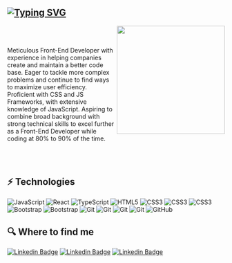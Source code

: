 ## [![Typing SVG](https://readme-typing-svg.herokuapp.com?font=Fira+Code&size=24&pause=1000&color=05BD94&background=FFFFFF00&width=445&height=55&lines=Hi%2C+I'm+Milad++%F0%9F%91%8B%F0%9F%8F%BC;%F0%9F%91%8B%F0%9F%8F%BC+%D8%B3%D9%84%D8%A7%D9%85%D8%8C%D9%85%D9%86+%D9%85%DB%8C%D9%84%D8%A7%D8%AF+%D9%87%D8%B3%D8%AA%D9%85;Hola%2C+Soy+Milad+%F0%9F%91%8B%F0%9F%8F%BC)](https://git.io/typing-svg)

<div id="header">
  <img align="right" src="https://media.giphy.com/media/jdPMeyv9rn0hZHh8n9/giphy.gif" width="250"/>
  <div align="left">
  <br>
  <br>
    <p>Meticulous Front-End Developer with experience
in helping companies create and maintain a better
code base. Eager to tackle more complex problems
and continue to find ways to maximize user
efficiency. Proficient with CSS and JS Frameworks,
with extensive knowledge of JavaScript. Aspiring
to combine broad background with strong technical
skills to excel further as a Front-End Developer
while coding at 80% to 90% of the time.</p>
  </div>
</div>
<br>
<br>

## ⚡ Technologies
![JavaScript](https://img.shields.io/badge/-JavaScript-0C2340?style=flat&logo=javascript)
![React](https://img.shields.io/badge/-React-0C2340?style=flat&logo=react)
![TypeScript](https://img.shields.io/badge/-Redux-764ABC?style=flat&logo=redux)
![HTML5](https://img.shields.io/badge/-HTML5-E34F26?style=flat&logo=html5&logoColor=white)
![CSS3](https://img.shields.io/badge/-CSS3-1572B6?style=flat&logo=css3)
![CSS3](https://img.shields.io/badge/-SCSS-FFE4F9?style=flat&logo=sass)
![CSS3](https://img.shields.io/badge/-Tailwind-C0FAFF?style=flat&logo=tailwindcss)
![Bootstrap](https://img.shields.io/badge/-Bootstrap-563D7C?style=flat&logo=bootstrap)
![Bootstrap](https://img.shields.io/badge/-Framer_motion-0055FF?style=flat&logo=framer)
![Git](https://img.shields.io/badge/-PWA-black?style=flat&logo=pwa)
![Git](https://img.shields.io/badge/-Git-black?style=flat&logo=git)
![Git](https://img.shields.io/badge/-NPM-black?style=flat&logo=NPM)
![Git](https://img.shields.io/badge/-Webpack-black?style=flat&logo=webpack)
![GitHub](https://img.shields.io/badge/-GitHub-181717?style=flat&logo=github)

## 🔍 Where to find me

[![Linkedin Badge](https://img.shields.io/badge/-Linkedin-blue?style=for-the-badge&logo=Linkedin&logoColor=white&link=https:https://www.linkedin.com/in/milad-zandkarimi-b79155213/)](https://www.linkedin.com/in/milad-zandkarimi-b79155213/)
[![Linkedin Badge](https://img.shields.io/badge/-twitter-1DA1F2?style=for-the-badge&logo=twitter&logoColor=white&link=https://twitter.com/Mylad_zk)](https://twitter.com/Mylad_zk)
[![Linkedin Badge](https://img.shields.io/badge/-gmail-EA4335?style=for-the-badge&logo=google&logoColor=white&link=https://mail.google.com/mail/?view=cm&fs=1&to=mylad.zandkarimi@gmail.com)](https://mail.google.com/mail/?view=cm&fs=1&to=mylad.zandkarimi@gmail.com)





<!---
Myladd/Myladd is a ✨ special ✨ repository because its `README.md` (this file) appears on your GitHub profile.
You can click the Preview link to take a look at your changes.
--->
